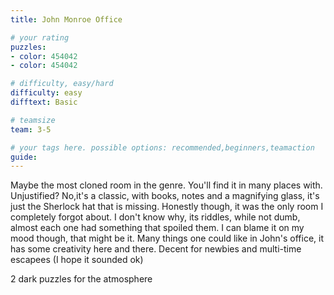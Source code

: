 ```yaml
---
title: John Monroe Office

# your rating
puzzles:
- color: 454042
- color: 454042

# difficulty, easy/hard
difficulty: easy
difftext: Basic

# teamsize
team: 3-5

# your tags here. possible options: recommended,beginners,teamaction
guide:
---
```


Maybe the most cloned room in the genre. You'll find it in many places with. Unjustified? No,it's a classic, with books, notes and a magnifying glass, it's just the Sherlock hat that is missing. Honestly though, it was the only room I completely forgot about.
I don't know why, its riddles, while not dumb, almost each one had something that spoiled them. I can blame it on my mood though, that might be it.
Many things one could like in John's office, it has some creativity here and there. Decent for newbies and multi-time escapees (I hope it sounded ok)

2 dark puzzles for the atmosphere

